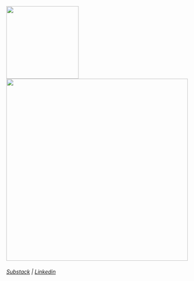 
<!---
pedrogatinhos/pedrogatinhos is a ✨ special ✨ repository because its `README.md` (this file) appears on your GitHub profile.
You can click the Preview link to take a look at your changes.
--->

<img height="190" src="https://github-readme-stats.vercel.app/api?username=pedrogatinhos&theme=nightowl&show_icons=true"/> <img width="477" src="https://github-readme-stats.vercel.app/api/top-langs?username=pedrogatinhos&theme=nightowl&show_icons=true&layout=compact"/>
###### <a href="https://pedrogatinhos.substack.com/?utm_source=substack&utm_medium=web&utm_campaign=substack_profile">Substack</a> | <a href="https://www.linkedin.com/in/pedro-henrique-1282891b8/">Linkedin</a>


